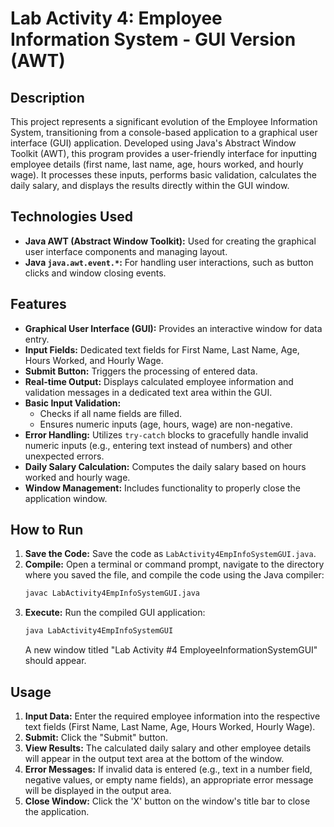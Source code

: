 # Lab Activity 4: Employee Information System - GUI Version (AWT)

## Description
This project represents a significant evolution of the Employee Information System, transitioning from a console-based application to a graphical user interface (GUI) application. Developed using Java's Abstract Window Toolkit (AWT), this program provides a user-friendly interface for inputting employee details (first name, last name, age, hours worked, and hourly wage). It processes these inputs, performs basic validation, calculates the daily salary, and displays the results directly within the GUI window.

## Technologies Used
* **Java AWT (Abstract Window Toolkit):** Used for creating the graphical user interface components and managing layout.
* **Java `java.awt.event.*`:** For handling user interactions, such as button clicks and window closing events.

## Features
* **Graphical User Interface (GUI):** Provides an interactive window for data entry.
* **Input Fields:** Dedicated text fields for First Name, Last Name, Age, Hours Worked, and Hourly Wage.
* **Submit Button:** Triggers the processing of entered data.
* **Real-time Output:** Displays calculated employee information and validation messages in a dedicated text area within the GUI.
* **Basic Input Validation:**
    * Checks if all name fields are filled.
    * Ensures numeric inputs (age, hours, wage) are non-negative.
* **Error Handling:** Utilizes `try-catch` blocks to gracefully handle invalid numeric inputs (e.g., entering text instead of numbers) and other unexpected errors.
* **Daily Salary Calculation:** Computes the daily salary based on hours worked and hourly wage.
* **Window Management:** Includes functionality to properly close the application window.

## How to Run

1.  **Save the Code:** Save the code as `LabActivity4EmpInfoSystemGUI.java`.
2.  **Compile:** Open a terminal or command prompt, navigate to the directory where you saved the file, and compile the code using the Java compiler:
    ```bash
    javac LabActivity4EmpInfoSystemGUI.java
    ```
3.  **Execute:** Run the compiled GUI application:
    ```bash
    java LabActivity4EmpInfoSystemGUI
    ```
    A new window titled "Lab Activity #4 EmployeeInformationSystemGUI" should appear.

## Usage
1.  **Input Data:** Enter the required employee information into the respective text fields (First Name, Last Name, Age, Hours Worked, Hourly Wage).
2.  **Submit:** Click the "Submit" button.
3.  **View Results:** The calculated daily salary and other employee details will appear in the output text area at the bottom of the window.
4.  **Error Messages:** If invalid data is entered (e.g., text in a number field, negative values, or empty name fields), an appropriate error message will be displayed in the output area.
5.  **Close Window:** Click the 'X' button on the window's title bar to close the application.

